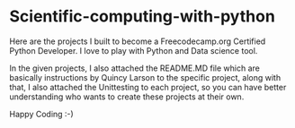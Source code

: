 # Scientific-computing-with-python
Here are the projects I built to become a Freecodecamp.org Certified Python Developer. I love to play with Python and Data science tool. 

In the given projects, I also attached the README.MD file which are basically instructions by Quincy Larson to the specific project, along with that, I also attached the Unittesting to each project, so you can have better understanding who wants to create these projects at their own.

Happy Coding :-)
